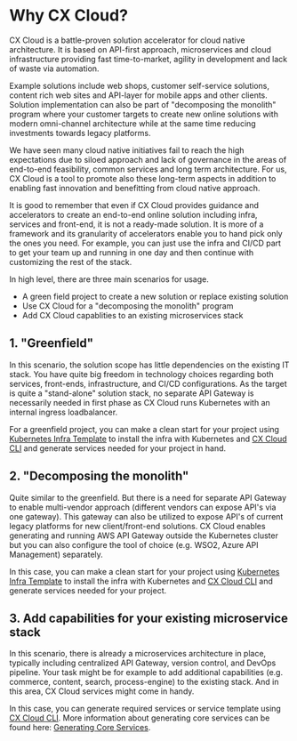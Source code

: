 # Why CX Cloud?

CX Cloud is a battle-proven solution accelerator for cloud native architecture. It is based on API-first approach, microservices and cloud infrastructure providing fast time-to-market, agility in development and lack of waste via automation. 

Example solutions include web shops, customer self-service solutions, content rich web sites and API-layer for mobile apps and other clients. Solution implementation can also be part of "decomposing the monolith" program where your customer targets to create new online solutions with modern omni-channel architecture while at the same time reducing investments towards legacy platforms.

We have seen many cloud native initiatives fail to reach the high expectations due to siloed approach and lack of governance in the areas of end-to-end feasibility, common services and long term architecture. For us, CX Cloud is a tool to promote also these long-term aspects in addition to enabling fast innovation and benefitting from cloud native approach. 

It is good to remember that even if CX Cloud provides guidance and accelerators to create an end-to-end online solution including infra, services and front-end, it is not a ready-made solution. It is more of a framework and its granularity of accelerators enable you to hand pick only the ones you need. For example, you can just use the infra and CI/CD part to get your team up and running in one day and then continue with customizing the rest of the stack.

In high level, there are three main scenarios for usage.

* A green field project to create a new solution or replace existing solution
* Use CX Cloud for a "decomposing the monolith" program
* Add CX Cloud capablities to an existing microservices stack

## 1. "Greenfield"

In this scenario, the solution scope has little dependencies on the existing IT stack. You have quite big freedom in technology choices regarding both services, front-ends, infrastructure, and CI/CD configurations. As the target is quite a "stand-alone" solution stack, no separate API Gateway is necessarily needed in first phase as CX Cloud runs Kubernetes with an internal ingress loadbalancer.

For a greenfield project, you can make a clean start for your project using [Kubernetes Infra Template](https://github.com/cxcloud/demo-cxcloud-k8s) to install the infra with Kubernetes and [CX Cloud CLI](https://github.com/cxcloud/cxcloud-cli) and generate services needed for your project in hand.

## 2. "Decomposing the monolith"

Quite similar to the greenfield. But there is a need for separate API Gateway to enable multi-vendor approach \(different vendors can expose API's via one gateway\). This gateway can also be utilized to expose API's of current legacy platforms for new client/front-end solutions. CX Cloud enables generating and running AWS API Gateway outside the Kubernetes cluster but you can also configure the tool of choice \(e.g. WSO2, Azure API Management\) separately.

In this case, you can make a clean start for your project using [Kubernetes Infra Template](https://github.com/cxcloud/demo-cxcloud-k8s) to install the infra with Kubernetes and [CX Cloud CLI](https://github.com/cxcloud/cxcloud-cli) and generate services needed for your project.

## 3. Add capabilities for your existing microservice stack

In this scenario, there is already a microservices architecture in place, typically including centralized API Gateway, version control, and DevOps pipeline. Your task might be for example to add additional capabilities \(e.g. commerce, content, search, process-engine\) to the existing stack. And in this area, CX Cloud services might come in handy.

In this case, you can generate required services or service template using [CX Cloud CLI](https://github.com/cxcloud/cxcloud-cli). More information about generating core services can be found here: [Generating Core Services](https://docs.cxcloud.com/setting-up-a-cxcloud-project/generating-core-services).

